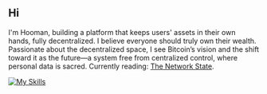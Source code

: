 ## Hi
I'm Hooman, building a platform that keeps users' assets in their own hands, fully decentralized. I believe everyone should truly own their wealth. Passionate about the decentralized space, I see Bitcoin’s vision and the shift toward it as the future—a system free from centralized control, where personal data is sacred.
Currently reading: [The Network State](https://thenetworkstate.com/).

[![My Skills](https://skillicons.dev/icons?i=js,html,css,js)](https://skillicons.dev)
